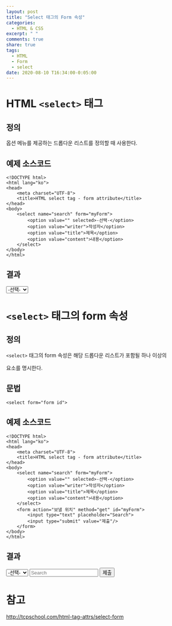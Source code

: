 ```yaml
---
layout: post
title: "Select 태그의 Form 속성"
categories:
  - HTML & CSS
excerpt: " "
comments: true
share: true
tags:
  - HTML
  - Form
  - select
date: 2020-08-10 T16:34:00-0:05:00
---
```


# HTML `<select>` 태그

## 정의

옵션 메뉴를 제공하는 드롭다운 리스트를 정의할 때 사용한다.

## 예제 소스코드

```
<!DOCTYPE html>
<html lang="ko">
<head>
	<meta charset="UTF-8">
	<title>HTML select tag - form attribute</title>
</head>
<body>
    <select name="search" form="myForm">
      	<option value="" selected>-선택-</option>
        <option value="writer">작성자</option>
        <option value="title">제목</option>
        <option value="content">내용</option>
    </select>
</body>
</html>
```

## 결과

<html lang="ko">
<head>
	<meta charset="UTF-8">
	<title>HTML select tag - form attribute</title>
</head>
<body>
    <select name="search" form="myForm">
      	<option value="" selected>-선택-</option>
        <option value="writer">작성자</option>
        <option value="title">제목</option>
        <option value="content">내용</option>
    </select>
</body>
</html>
<br/>

# `<select>` 태그의 form 속성

## 정의

`<select>` 태그의 form 속성은 해당 드롭다운 리스트가 포함될 하나 이상의 <form> 요소를 명시한다.

## 문법

```
<select form="form id">
```

## 예제 소스코드

```
<!DOCTYPE html>
<html lang="ko">
<head>
	<meta charset="UTF-8">
	<title>HTML select tag - form attribute</title>
</head>
<body>
    <select name="search" form="myForm">
      	<option value="" selected>-선택-</option>
        <option value="writer">작성자</option>
        <option value="title">제목</option>
        <option value="content">내용</option>
    </select>
    <form action="보낼 위치" method="get" id="myForm">
        <input type="text" placeholder="Search">
        <input type="submit" value="제출"/>
    </form>
</body>
</html>
```

## 결과

<html lang="ko">
<head>
	<meta charset="UTF-8">
	<title>HTML select tag - form attribute</title>
</head>
<body>
    <select name="search" form="myForm">
      	<option value="" selected>-선택-</option>
        <option value="writer">작성자</option>
        <option value="title">제목</option>
        <option value="content">내용</option>
    </select>
    <form action="보낼 위치" method="get" id="myForm">
        <input type="text" name="content" placeholder="Search">
        <input type="submit" value="제출"/>
    </form>
</body>
</html>

# 참고

http://tcpschool.com/html-tag-attrs/select-form
